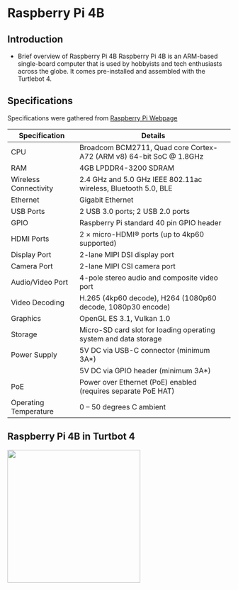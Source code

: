# Raspberry Pi 4B

## Introduction
- Brief overview of Raspberry Pi 4B
Raspberry Pi 4B is an ARM-based single-board computer that is used by hobbyists and tech enthusiasts across the globe. It comes pre-installed and assembled with the Turtlebot 4.


## Specifications
Specifications were gathered from [Raspberry Pi Webpage](https://www.raspberrypi.com/products/raspberry-pi-4-model-b/specifications/)

| Specification                                         | Details                                                   |
|-------------------------------------------------------|-----------------------------------------------------------|
| CPU                                                   | Broadcom BCM2711, Quad core Cortex-A72 (ARM v8) 64-bit SoC @ 1.8GHz |
| RAM                                                   | 4GB LPDDR4-3200 SDRAM                                      |
| Wireless Connectivity                                 | 2.4 GHz and 5.0 GHz IEEE 802.11ac wireless, Bluetooth 5.0, BLE |
| Ethernet                                              | Gigabit Ethernet                                           |
| USB Ports                                             | 2 USB 3.0 ports; 2 USB 2.0 ports                           |
| GPIO                                                  | Raspberry Pi standard 40 pin GPIO header                   |
| HDMI Ports                                            | 2 × micro-HDMI® ports (up to 4kp60 supported)              |
| Display Port                                          | 2-lane MIPI DSI display port                               |
| Camera Port                                           | 2-lane MIPI CSI camera port                                |
| Audio/Video Port                                      | 4-pole stereo audio and composite video port               |
| Video Decoding                                        | H.265 (4kp60 decode), H264 (1080p60 decode, 1080p30 encode)|
| Graphics                                              | OpenGL ES 3.1, Vulkan 1.0                                  |
| Storage                                               | Micro-SD card slot for loading operating system and data storage |
| Power Supply                                          | 5V DC via USB-C connector (minimum 3A*)                    |
|                                                       | 5V DC via GPIO header (minimum 3A*)                        |
| PoE                                                   | Power over Ethernet (PoE) enabled (requires separate PoE HAT) |
| Operating Temperature                                 | 0 – 50 degrees C ambient                                   |


## Raspberry Pi 4B in Turtbot 4
<img src="../../../Assets/Images/TurtleBot4/On-Board-Computers/RPi.png" width="300">

